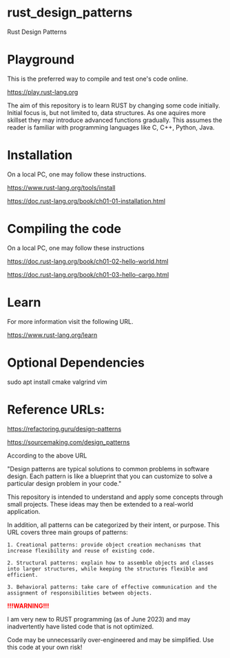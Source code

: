 # rust_design_patterns
Rust Design Patterns

# Playground
This is the preferred way to compile and test one's code online.

https://play.rust-lang.org

The aim of this repository is to learn RUST by changing some code initially. Initial focus is, but not limited to, data structures. 
As one aquires more skillset they may introduce advanced functions gradually.
This assumes the reader is familiar with programming languages like C, C++, Python, Java.

# Installation
On a local PC, one may follow these instructions.

https://www.rust-lang.org/tools/install

https://doc.rust-lang.org/book/ch01-01-installation.html

# Compiling the code
On a local PC, one may follow these instructions

https://doc.rust-lang.org/book/ch01-02-hello-world.html

https://doc.rust-lang.org/book/ch01-03-hello-cargo.html

# Learn
For more information visit the following URL.

https://www.rust-lang.org/learn

# Optional Dependencies
sudo apt install cmake valgrind vim

# Reference URLs:

https://refactoring.guru/design-patterns

https://sourcemaking.com/design_patterns


According to the above URL 

"Design patterns are typical solutions to common problems in software design. Each pattern is like a blueprint that you can customize to solve a particular design problem in your code."

This repository is intended to understand and apply some concepts through small projects. These ideas may then be extended to a real-world application.


In addition, all patterns can be categorized by their intent, or purpose. This URL covers three main groups of patterns:

    1. Creational patterns: provide object creation mechanisms that increase flexibility and reuse of existing code.

    2. Structural patterns: explain how to assemble objects and classes into larger structures, while keeping the structures flexible and efficient.

    3. Behavioral patterns: take care of effective communication and the assignment of responsibilities between objects.

<span style="color:red"> **!!!WARNING!!!** </span>

I am very new to RUST programming (as of June 2023)  and may inadvertently have listed code that is not optimized.

Code may be unnecessarily over-engineered and may be simplified. Use this code at your own risk!



